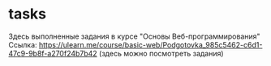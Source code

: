 # tasks
Здесь выполненные задания в курсе "Основы Веб-программирования"
Ссылка: https://ulearn.me/course/basic-web/Podgotovka_985c5462-c6d1-47c9-9b8f-a270f24b7b42 (здесь можно посмотреть задания)
